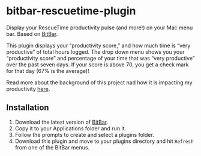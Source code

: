 # bitbar-rescuetime-plugin
Display your RescueTime productivity pulse (and more!) on your Mac menu bar. Based on [BitBar](https://github.com/matryer/bitbar).

This plugin displays your “productivity score,” and how much time is “very productive” of total hours logged. The drop down menu shows you your “productivity score” and percentage of your time that was “very productive” over the past seven days. If your score is above 70, you get a check mark for that day (67% is the average)!

Read more about the background of this project nad how it is impacting my productivity [here](https://jackyeh.me/project/rescuetime-mac-menu-bar-app/).

## Installation
1. Download the latest version of [BitBar](https://github.com/matryer/bitbar/releases). 
2. Copy it to your Applications folder and run it. 
3. Follow the prompts to create and select a plugins folder.
4. Download this plugin and move to your plugins directory and hit `Refresh` from one of the BitBar menus.